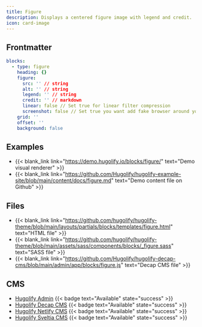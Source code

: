 ```yaml
---
title: Figure
description: Displays a centered figure image with legend and credit.
icon: card-image
---
```


## Frontmatter

```yml
blocks:
  - type: figure
    heading: {}
    figure:
      src: '' // string
      alt: '' // string
      legend: '' // string
      credit: '' // markdown
      linear: false // Set true for linear filter compression
      screenshot: false // Set true you want add fake browser around your picture (and linear filter compression)
    grid: ''
    offset: ''
    background: false
```

## Examples

- {{< blank_link link="https://demo.hugolify.io/blocks/figure/" text="Demo visual renderer" >}}
- {{< blank_link link="https://github.com/Hugolify/hugolify-example-site/blob/main/content/docs/figure.md" text="Demo content file on Github" >}}

## Files

- {{< blank_link link="https://github.com/hugolify/hugolify-theme/blob/main/layouts/partials/blocks/templates/figure.html" text="HTML file" >}}
- {{< blank_link link="https://github.com/hugolify/hugolify-theme/blob/main/assets/sass/components/blocks/_figure.sass" text="SASS file" >}}
- {{< blank_link link="https://github.com/Hugolify/hugolify-decap-cms/blob/main/admin/app/blocks/figure.js" text="Decap CMS file" >}}

## CMS

- [Hugolify Admin](/docs/cms/admin/) {{< badge text="Available" state="success" >}}
- [Hugolify Decap CMS](/docs/cms/decap-cms/) {{< badge text="Available" state="success" >}}
- [Hugolify Netlify CMS](/docs/cms/netlify-cms/) {{< badge text="Available" state="success" >}}
- [Hugolify Sveltia CMS](/docs/cms/sveltia-cms/) {{< badge text="Available" state="success" >}}
